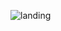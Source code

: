 ![landing](https://github.com/code-env/skaleway/assets/135658967/7eba0619-32c1-4881-a258-3c16d3e34430)
